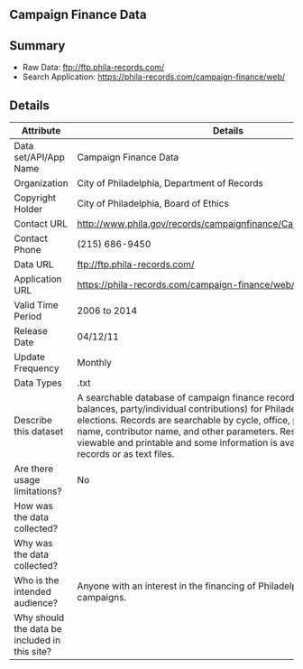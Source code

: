 ## Campaign Finance Data

Summary
--------------------------


* Raw Data:  ftp://ftp.phila-records.com/
* Search Application:  https://phila-records.com/campaign-finance/web/


Details
--------------------------

| Attribute | Details |
| ---------- |--------------|
| Data set/API/App Name | Campaign Finance Data |
| Organization | City of Philadelphia, Department of Records |
| Copyright Holder | City of Philadelphia, Board of Ethics |
| Contact URL | http://www.phila.gov/records/campaignfinance/CampaignFinance.html |
| Contact Phone | (215) 686-9450 |
| Data URL | ftp://ftp.phila-records.com/ |
| Application URL | https://phila-records.com/campaign-finance/web/ |
| Valid Time Period | 2006 to 2014 |
| Release Date | 04/12/11 |
| Update Frequency | Monthly |
| Data Types | .txt |
| Describe this dataset | A searchable database of campaign finance records (expenditures, balances, party/individual contributions) for Philadelphia-related elections. Records are searchable by cycle, office, party, candidate name, contributor name, and other parameters. Results are freely viewable and printable and some information is available as PDF records or as text files. |
| Are there usage limitations? | No |
| How was the data collected?	|  |
| Why was the data collected?	|  |
| Who is the intended audience?	| Anyone with an interest in the financing of Philadelphia political campaigns. |
| Why should the data be included in this site? |	 |



